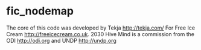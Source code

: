 # fic_nodemap
The core of this code was developed by Tekja http://tekja.com/ For Free Ice Cream http://freeicecream.co.uk. 
2030 Hive Mind is a commission from the ODI http://odi.org and UNDP http://undp.org
